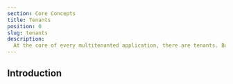 ```yaml
---
section: Core Concepts
title: Tenants
position: 0
slug: tenants
description:
  At the core of every multitenanted application, there are tenants. But what exactly are tenants? What is my tenant, and how does Sprout deal with it?
---
```


## Introduction
